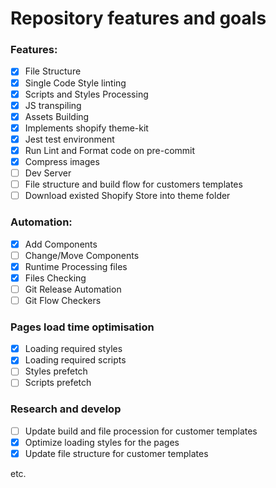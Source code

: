 # Repository features and goals

### Features:

- [x] File Structure
- [x] Single Code Style linting
- [x] Scripts and Styles Processing
- [x] JS transpiling
- [x] Assets Building
- [x] Implements shopify theme-kit
- [x] Jest test environment
- [x] Run Lint and Format code on pre-commit
- [x] Compress images
- [ ] Dev Server
- [ ] File structure and build flow for customers templates
- [ ] Download existed Shopify Store into theme folder

### Automation:

- [x] Add Components
- [ ] Change/Move Components
- [x] Runtime Processing files
- [x] Files Checking
- [ ] Git Release Automation
- [ ] Git Flow Checkers

### Pages load time optimisation

- [x] Loading required styles
- [x] Loading required scripts
- [ ] Styles prefetch
- [ ] Scripts prefetch

### Research and develop

- [ ] Update build and file procession for customer templates
- [x] Optimize loading styles for the pages
- [x] Update file structure for customer templates

etc.
